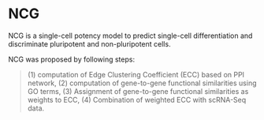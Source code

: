 # NCG
NCG is a single-cell potency model to predict single-cell differentiation and discriminate pluripotent and non-pluripotent cells.

NCG was proposed by following steps: 

> (1) computation of Edge Clustering Coefficient (ECC) based on PPI network, 
> (2) computation of gene-to-gene functional similarities using GO terms, 
> (3) Assignment of gene-to-gene functional similarities as weights to ECC, 
> (4) Combination of weighted ECC with scRNA-Seq data.
